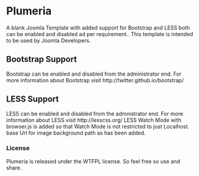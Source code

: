 <h1>Plumeria</h1>
A blank Joomla Template with added support for Bootstrap and LESS both can be enabled and disabled ad per requirement..
This template is intended to be used by Joomla Developers. 



<h2>Bootstrap Support</h2>
Bootstrap can be enabled and disabled from the administrator end.
For more information about Bootstrap visit http://twitter.github.io/bootstrap/

<h2>LESS Support</h2>
LESS can be enabled and disabled from the admnistrator end.
For more information about LESS visit http://lesscss.org/
LESS Watch Mode with browser.js is added so that Watch Mode is not restricted to just Localhost.
base Url for image background path as has been added.

<h3>License</h3>
Plumeria is released under the <a heref="http://www.wtfpl.net/">WTFPL</a> license. So feel free so use and share.

